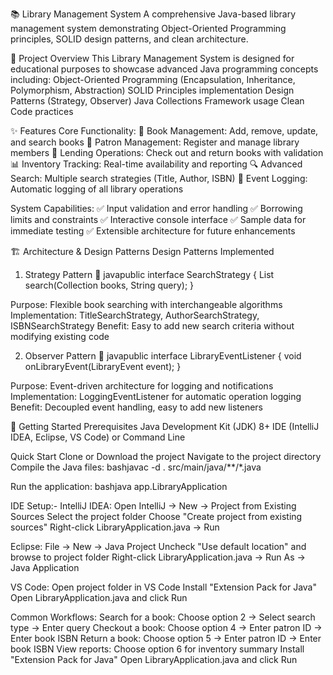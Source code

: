 📚 Library Management System
A comprehensive Java-based library management system demonstrating Object-Oriented Programming principles, SOLID design patterns, and clean architecture.

🎯 Project Overview
This Library Management System is designed for educational purposes to showcase advanced Java programming concepts including:
Object-Oriented Programming (Encapsulation, Inheritance, Polymorphism, Abstraction)
SOLID Principles implementation
Design Patterns (Strategy, Observer)
Java Collections Framework usage
Clean Code practices

✨ Features
Core Functionality:
📖 Book Management: Add, remove, update, and search books
👥 Patron Management: Register and manage library members
🔄 Lending Operations: Check out and return books with validation
📊 Inventory Tracking: Real-time availability and reporting
🔍 Advanced Search: Multiple search strategies (Title, Author, ISBN)
📝 Event Logging: Automatic logging of all library operations

System Capabilities:
✅ Input validation and error handling
✅ Borrowing limits and constraints
✅ Interactive console interface
✅ Sample data for immediate testing
✅ Extensible architecture for future enhancements

🏗️ Architecture & Design Patterns
Design Patterns Implemented
1. Strategy Pattern 🎯
javapublic interface SearchStrategy {
    List<Book> search(Collection<Book> books, String query);
}

Purpose: Flexible book searching with interchangeable algorithms
Implementation: TitleSearchStrategy, AuthorSearchStrategy, ISBNSearchStrategy
Benefit: Easy to add new search criteria without modifying existing code

2. Observer Pattern 👀
javapublic interface LibraryEventListener {
    void onLibraryEvent(LibraryEvent event);
}

Purpose: Event-driven architecture for logging and notifications
Implementation: LoggingEventListener for automatic operation logging
Benefit: Decoupled event handling, easy to add new listeners

🚀 Getting Started
Prerequisites
Java Development Kit (JDK) 8+
IDE (IntelliJ IDEA, Eclipse, VS Code) or Command Line

Quick Start
Clone or Download the project
Navigate to the project directory
Compile the Java files:
bashjavac -d . src/main/java/**/*.java

Run the application:
bashjava app.LibraryApplication


IDE Setup:-
IntelliJ IDEA:
Open IntelliJ → New → Project from Existing Sources
Select the project folder
Choose "Create project from existing sources"
Right-click LibraryApplication.java → Run

Eclipse:
File → New → Java Project
Uncheck "Use default location" and browse to project folder
Right-click LibraryApplication.java → Run As → Java Application

VS Code:
Open project folder in VS Code
Install "Extension Pack for Java"
Open LibraryApplication.java and click Run


Common Workflows:
Search for a book: Choose option 2 → Select search type → Enter query
Checkout a book: Choose option 4 → Enter patron ID → Enter book ISBN
Return a book: Choose option 5 → Enter patron ID → Enter book ISBN
View reports: Choose option 6 for inventory summary
Install "Extension Pack for Java"
Open LibraryApplication.java and click Run
